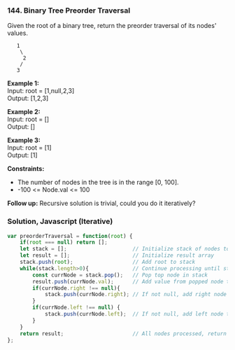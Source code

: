 ### 144. Binary Tree Preorder Traversal

Given the root of a binary tree, return the preorder traversal of its nodes' values.

```
   1
    \
     2
    /
   3
```

**Example 1:**\
Input: root = [1,null,2,3]\
Output: [1,2,3]

**Example 2:**\
Input: root = []\
Output: []

**Example 3:**\
Input: root = [1]\
Output: [1]

**Constraints:**
- The number of nodes in the tree is in the range [0, 100].
- -100 <= Node.val <= 100

**Follow up:** Recursive solution is trivial, could you do it iteratively?

### Solution, Javascript (Iterative)
```javascript
var preorderTraversal = function(root) {
    if(root === null) return [];
    let stack = [];                     // Initialize stack of nodes to process
    let result = [];                    // Initialize result array
    stack.push(root);                   // Add root to stack
    while(stack.length>0){              // Continue processing until stack is empty
        const currNode = stack.pop();   // Pop top node in stack
        result.push(currNode.val);      // Add value from popped node to result
        if(currNode.right !== null){
            stack.push(currNode.right); // If not null, add right node to stack
        }
        if(currNode.left !== null) {
            stack.push(currNode.left);  // If not null, add left node to stack
        }
    }
    return result;                      // All nodes processed, return result array
};
```